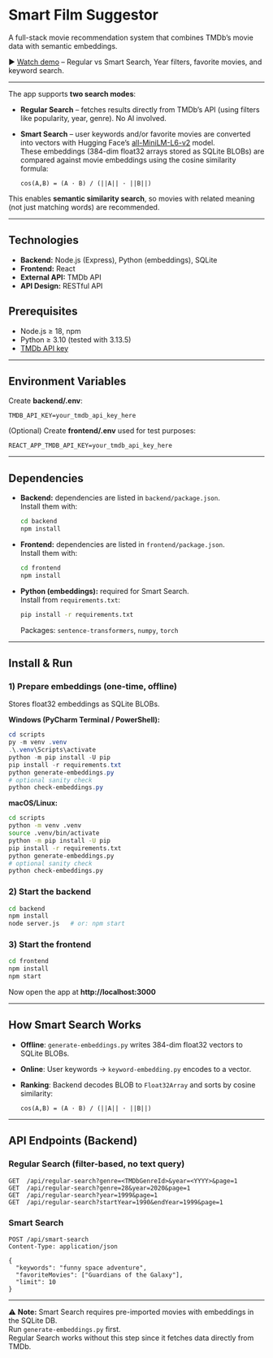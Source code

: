 # Smart Film Suggestor

A full-stack movie recommendation system that combines TMDb’s movie data with semantic embeddings.

▶ [Watch demo](https://youtu.be/P5eRsLlewbg) – Regular vs Smart Search, Year filters, favorite movies, and keyword search.


---

The app supports **two search modes**:

- **Regular Search** – fetches results directly from TMDb’s API (using filters like popularity, year, genre). No AI involved.  
- **Smart Search** – user keywords and/or favorite movies are converted into vectors with Hugging Face’s [all-MiniLM-L6-v2](https://huggingface.co/sentence-transformers/all-MiniLM-L6-v2) model.  
  These embeddings (384-dim float32 arrays stored as SQLite BLOBs) are compared against movie embeddings using the cosine similarity formula:

  ```text
  cos(A,B) = (A · B) / (||A|| · ||B||)
  ```

This enables **semantic similarity search**, so movies with related meaning (not just matching words) are recommended.

---

## Technologies

- **Backend:** Node.js (Express), Python (embeddings), SQLite  
- **Frontend:** React  
- **External API:** TMDb API  
- **API Design:** RESTful API

## Prerequisites

- Node.js ≥ 18, npm  
- Python ≥ 3.10 (tested with 3.13.5)  
- [TMDb API key](https://developer.themoviedb.org/docs/getting-started)

---

## Environment Variables

Create **backend/.env**:

```env
TMDB_API_KEY=your_tmdb_api_key_here
```

(Optional) Create **frontend/.env** used for test purposes:

```env
REACT_APP_TMDB_API_KEY=your_tmdb_api_key_here
```

---

## Dependencies

- **Backend:** dependencies are listed in `backend/package.json`.  
  Install them with:
  ```bash
  cd backend
  npm install
  ```

- **Frontend:** dependencies are listed in `frontend/package.json`.  
  Install them with:
  ```bash
  cd frontend
  npm install
  ```

- **Python (embeddings):** required for Smart Search.  
  Install from `requirements.txt`:
  ```bash
  pip install -r requirements.txt
  ```
  Packages: `sentence-transformers`, `numpy`, `torch`

---

## Install & Run

### 1) Prepare embeddings (one-time, offline)

Stores float32 embeddings as SQLite BLOBs.

**Windows (PyCharm Terminal / PowerShell):**

```powershell
cd scripts
py -m venv .venv
.\.venv\Scripts\activate
python -m pip install -U pip
pip install -r requirements.txt
python generate-embeddings.py
# optional sanity check
python check-embeddings.py
```

**macOS/Linux:**

```bash
cd scripts
python -m venv .venv
source .venv/bin/activate
python -m pip install -U pip
pip install -r requirements.txt
python generate-embeddings.py
# optional sanity check
python check-embeddings.py
```

### 2) Start the backend

```bash
cd backend
npm install
node server.js   # or: npm start
```

### 3) Start the frontend

```bash
cd frontend
npm install
npm start
```

Now open the app at **http://localhost:3000**

---

## How Smart Search Works

- **Offline**: `generate-embeddings.py` writes 384-dim float32 vectors to SQLite BLOBs.  
- **Online**: User keywords → `keyword-embedding.py` encodes to a vector.  
- **Ranking**: Backend decodes BLOB to `Float32Array` and sorts by cosine similarity:

  ```text
  cos(A,B) = (A · B) / (||A|| · ||B||)
  ```

---

## API Endpoints (Backend)

### Regular Search (filter-based, no text query)

```http
GET  /api/regular-search?genre=<TMDbGenreId>&year=<YYYY>&page=1
GET  /api/regular-search?genre=28&year=2020&page=1
GET  /api/regular-search?year=1999&page=1
GET  /api/regular-search?startYear=1990&endYear=1999&page=1
```

### Smart Search

```http
POST /api/smart-search
Content-Type: application/json

{
  "keywords": "funny space adventure",
  "favoriteMovies": ["Guardians of the Galaxy"],
  "limit": 10
}
```

---

⚠️ **Note:** Smart Search requires pre-imported movies with embeddings in the SQLite DB.  
Run `generate-embeddings.py` first.  
Regular Search works without this step since it fetches data directly from TMDb.
